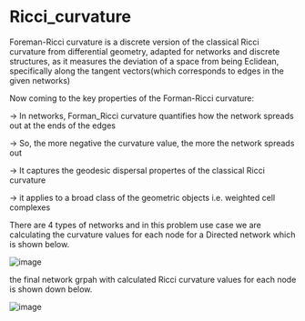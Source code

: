 # Ricci_curvature
Foreman-Ricci curvature is a discrete version of the classical Ricci curvature from differential geometry, adapted for networks and discrete structures, as it measures the deviation of a space from being Eclidean, specifically along the tangent vectors(which corresponds to edges in the given networks)

Now coming to the key properties of the Forman-Ricci curvature:

-> In networks, Forman_Ricci curvature quantifies how the network spreads out at the ends of the edges

-> So, the more negative the curvature value, the more the network spreads out

-> It captures the geodesic dispersal propertes of the classical Ricci curvature

-> it applies to a broad class of the geometric objects i.e. weighted cell complexes


There are 4 types of networks and in this problem use case we are calculating the curvature values for each node for a Directed network which is shown below.

![image](https://github.com/user-attachments/assets/7489e31f-6c1e-481d-9e24-e479600da2fe)


the final network grpah with calculated Ricci curvature values for each node is shown down below.

![image](https://github.com/user-attachments/assets/833cfc34-42df-4e9a-9fb1-881ffbc1225c)


